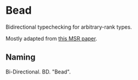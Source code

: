# Bead

Bidirectional typechecking for arbitrary-rank types.

Mostly adapted from [this MSR paper][msr].

## Naming

Bi-Directional. BD. "Bead".

[msr]:
  https://www.microsoft.com/en-us/research/wp-content/uploads/2016/02/putting.pdf
